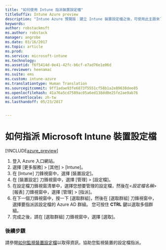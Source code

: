 ```yaml
---
title: "如何使用 Intune 指派裝置設定檔"
titleSuffix: Intune Azure preview
description: "Intune Azure 預覽版︰建立 Intune 裝置設定檔之後，可使用此主題來了解如何將其指派給裝置。"
keywords: 
author: robstackmsft
ms.author: robstack
manager: angrobe
ms.date: 03/16/2017
ms.topic: article
ms.prod: 
ms.service: microsoft-intune
ms.technology: 
ms.assetid: f6f5414d-0e41-42fc-b6cf-e7ad76e1e06d
ms.reviewer: heenamac
ms.suite: ems
ms.custom: intune-azure
ms.translationtype: Human Translation
ms.sourcegitcommit: 9ff1adae93fe6873f5551cf58b1a2e89638dee85
ms.openlocfilehash: 41a76a5cd7589ac05a6ed138dd0e25fe2ae9ab76
ms.contentlocale: zh-tw
ms.lasthandoff: 05/23/2017


---
```


# <a name="how-to-assign-microsoft-intune-device-profiles"></a>如何指派 Microsoft Intune 裝置設定檔

[!INCLUDE[azure_preview](./includes/azure_preview.md)]


1. 登入 Azure 入口網站。
2. 選擇 [更多服務]  >  [其他]  >  [Intune]。
3. 在 [Intune] 刀鋒視窗中，選擇 [裝置設定]。
1. 在 [裝置設定] 刀鋒視窗中，選擇 [管理]  >  [設定檔]。
2. 在設定檔刀鋒視窗清單中，選擇您想要管理的設定檔，然後在<*設定檔名稱*>  [報表] 刀鋒視窗中，選擇 [管理]  > [指派]。
3. 在下一個刀鋒視窗中，按一下 [選取群組]，然後在 [選取群組] 刀鋒視窗中，選擇要指派該設定檔的 Azure AD 群組。 您可按住 **CTRL** 鍵以選取多個群組。
4. 完成之後，請在 [選取群組] 刀鋒視窗中，選擇 [選取]。

### <a name="next-steps"></a>後續步驟
請參閱[如何監視裝置設定檔](device-profile-monitor.md)以取得資訊，協助您監視裝置的設定檔指派。

